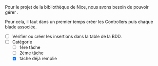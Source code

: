<!-- Ceci est un commentaire, il ne s'affiche pas dans le rendu MarkDown -->
<!-- Un exemple d'issue écrite: https://gitlab.com/gitouan/Biblio-Nice/-/issues/1 -->
Pour le projet de la bibliothèque de Nice, nous avons besoin de pouvoir gérer <!-- Remplissez, changez cette ligne -->.<br>
<!-- Décrivez ci-dessous la démarche que vous comptez suivre. -->
Pour cela, il faut dans un premier temps créer les Controllers puis chaque blade associée.

<!-- Vous listerez vos étapes ci-dessous et commenterez vos problèmes dans les commentaires (en bas) de l'issue. -->
- [ ] Vérifier ou créer les insertions dans la table de la BDD.
- [ ] Catégorie
  - [ ] 1ère tâche
  - [ ] 2ème tâche
  - [x] tâche déjà remplie